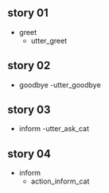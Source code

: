 ## story 01
* greet
	- utter_greet
	
## story 02
* goodbye
	-utter_goodbye
	
## story 03
* inform
	-utter_ask_cat
	
## story 04
* inform
	- action_inform_cat